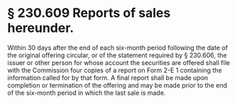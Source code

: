 # § 230.609   Reports of sales hereunder.

Within 30 days after the end of each six-month period following the date of the original offering circular, or of the statement required by § 230.606, the issuer or other person for whose account the securities are offered shall file with the Commission four copies of a report on Form 2-E 
1 containing the information called for by that form. A final report shall be made upon completion or termination of the offering and may be made prior to the end of the six-month period in which the last sale is made. 


